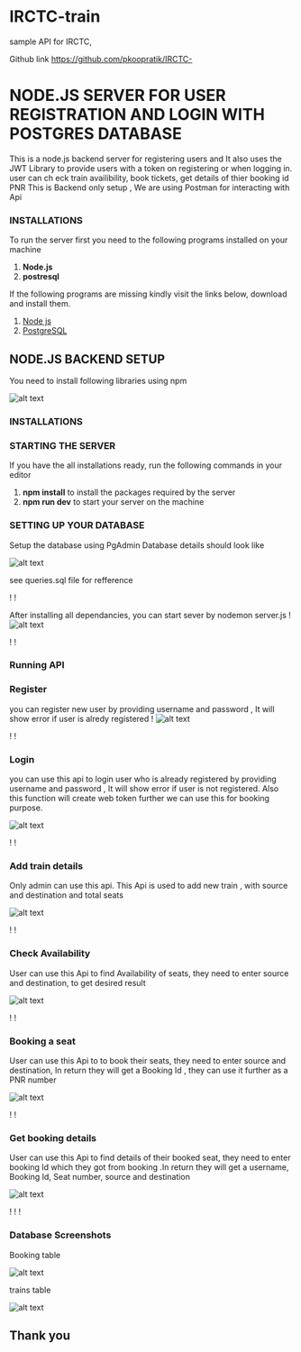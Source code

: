 # IRCTC-train
sample API for IRCTC,

Github link
https://github.com/pkoopratik/IRCTC-

# NODE.JS SERVER FOR USER REGISTRATION AND LOGIN WITH POSTGRES DATABASE

This is a node.js backend server for registering users and 
It also uses the JWT Library to provide users with a token on registering or when logging in. user can ch eck train availibility, book tickets, get details of thier booking id PNR
This is Backend only setup , We are using Postman for interacting with Api



### INSTALLATIONS

To run the server first you need to the following programs installed on your machine

1. **Node.js**
2. **postresql**

If the following programs are missing kindly visit the links below, download and install them.

1. [Node js](https://nodejs.org/en/)
2. [PostgreSQL](https://postgresql.org/download/)

## NODE.JS BACKEND SETUP

You need to install following libraries using npm


![alt text](1.JPG)


### INSTALLATIONS


### STARTING THE SERVER

If you have the all installations ready, run the following commands in your editor

1. **npm install** to install the packages required by the server
2. **npm run dev** to start your server on the machine

### SETTING UP YOUR DATABASE


Setup the database using PgAdmin
Database details should look like


![alt text](2.JPG)

see queries.sql file for refference

!
!


After installing all dependancies, you can start sever by
nodemon server.js
!
![alt text](3.JPG)


!
!

### Running API


### Register
you can register new user by providing username and password , It will show error if user is alredy registered
!
![alt text](4.JPG)


!
!
### Login

you can use this api to login user who is already registered by providing username and password , It will show error if user is  not registered. Also this function will create web token further we can use this for booking purpose. 

![alt text](5.JPG)


!
!
### Add train details

Only admin can use this api.
This Api is used to add new train , with source and destination and total seats

![alt text](6.JPG)


!
!
### Check Availability

User can use this Api to find Availability of seats, they need to enter source and destination, to get desired result

![alt text](7.JPG)

!
!
### Booking a seat

User can use this Api to  to book their seats, they need to enter source and destination, In return they will get a Booking Id , they can use it further as a PNR number

![alt text](8.JPG)

!
!
### Get booking details

User can use this Api to find details of  their booked seat, they need to enter booking Id which they got from booking .In return they will get a username, Booking Id, Seat number, source and destination

![alt text](9.JPG)

!
!
!
### Database Screenshots

Booking table

![alt text](10.JPG)

trains table

![alt text](11.JPG)




## Thank you








